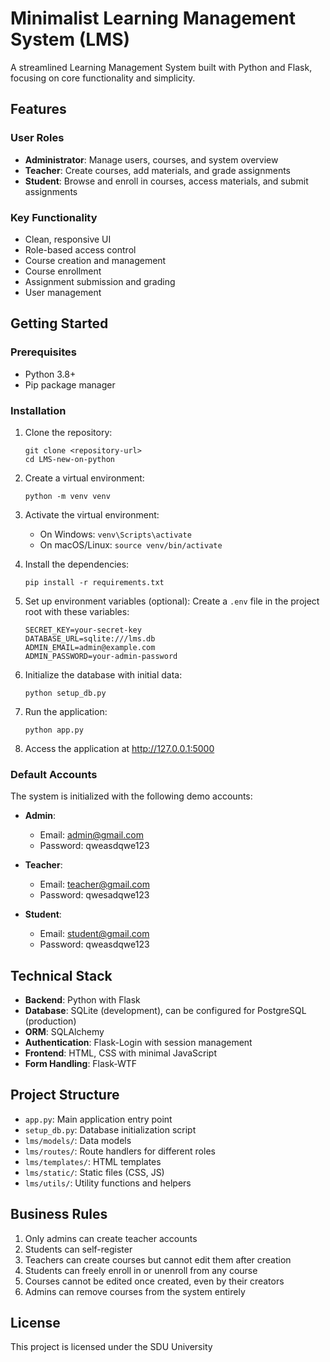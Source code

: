 # Minimalist Learning Management System (LMS)

A streamlined Learning Management System built with Python and Flask, focusing on core functionality and simplicity.

## Features

### User Roles

- **Administrator**: Manage users, courses, and system overview
- **Teacher**: Create courses, add materials, and grade assignments
- **Student**: Browse and enroll in courses, access materials, and submit assignments

### Key Functionality

- Clean, responsive UI
- Role-based access control
- Course creation and management
- Course enrollment
- Assignment submission and grading
- User management

## Getting Started

### Prerequisites

- Python 3.8+
- Pip package manager

### Installation

1. Clone the repository:
   ```
   git clone <repository-url>
   cd LMS-new-on-python
   ```

2. Create a virtual environment:
   ```
   python -m venv venv
   ```

3. Activate the virtual environment:
   - On Windows: `venv\Scripts\activate`
   - On macOS/Linux: `source venv/bin/activate`

4. Install the dependencies:
   ```
   pip install -r requirements.txt
   ```

5. Set up environment variables (optional):
   Create a `.env` file in the project root with these variables:
   ```
   SECRET_KEY=your-secret-key
   DATABASE_URL=sqlite:///lms.db
   ADMIN_EMAIL=admin@example.com
   ADMIN_PASSWORD=your-admin-password
   ```

6. Initialize the database with initial data:
   ```
   python setup_db.py
   ```

7. Run the application:
   ```
   python app.py
   ```

8. Access the application at http://127.0.0.1:5000

### Default Accounts

The system is initialized with the following demo accounts:

- **Admin**:
  - Email: admin@gmail.com
  - Password: qweasdqwe123

- **Teacher**:
  - Email: teacher@gmail.com
  - Password: qwesadqwe123

- **Student**:
  - Email: student@gmail.com
  - Password: qweasdqwe123

## Technical Stack

- **Backend**: Python with Flask
- **Database**: SQLite (development), can be configured for PostgreSQL (production)
- **ORM**: SQLAlchemy
- **Authentication**: Flask-Login with session management
- **Frontend**: HTML, CSS with minimal JavaScript
- **Form Handling**: Flask-WTF

## Project Structure

- `app.py`: Main application entry point
- `setup_db.py`: Database initialization script
- `lms/models/`: Data models
- `lms/routes/`: Route handlers for different roles
- `lms/templates/`: HTML templates
- `lms/static/`: Static files (CSS, JS)
- `lms/utils/`: Utility functions and helpers

## Business Rules

1. Only admins can create teacher accounts
2. Students can self-register
3. Teachers can create courses but cannot edit them after creation
4. Students can freely enroll in or unenroll from any course
5. Courses cannot be edited once created, even by their creators
6. Admins can remove courses from the system entirely

## License

This project is licensed under the SDU University